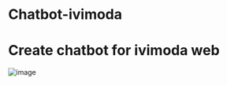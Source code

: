 # Chatbot-ivimoda
# Create chatbot for ivimoda web 
![image](https://github.com/Hoanganhvu123/Chatbot-ivimoda/assets/89352572/54a2b891-7e82-4ff9-8600-122571ec5e3f)

